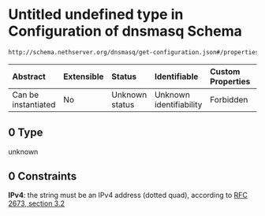# Untitled undefined type in Configuration of dnsmasq Schema

```txt
http://schema.nethserver.org/dnsmasq/get-configuration.json#/properties/dhcp-server/properties/gateway/oneOf/0
```



| Abstract            | Extensible | Status         | Identifiable            | Custom Properties | Additional Properties | Access Restrictions | Defined In                                                                        |
| :------------------ | :--------- | :------------- | :---------------------- | :---------------- | :-------------------- | :------------------ | :-------------------------------------------------------------------------------- |
| Can be instantiated | No         | Unknown status | Unknown identifiability | Forbidden         | Allowed               | none                | [get-configuration.json\*](dnsmasq/get-configuration.json "open original schema") |

## 0 Type

unknown

## 0 Constraints

**IPv4**: the string must be an IPv4 address (dotted quad), according to [RFC 2673, section 3.2](https://tools.ietf.org/html/rfc2673 "check the specification")
